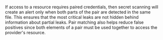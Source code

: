 If access to a resource requires paired credentials, then secret scanning will create an alert only when both parts of the pair are detected in the same file. This ensures that the most critical leaks are not hidden behind information about partial leaks. Pair matching also helps reduce false positives since both elements of a pair must be used together to access the provider's resource.

